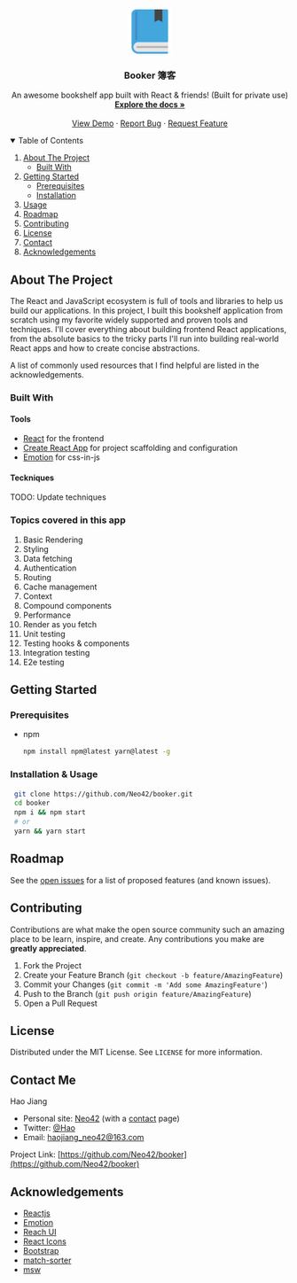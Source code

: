 <!--
*** Thanks for checking out the Best-README-Template. If you have a suggestion
*** that would make this better, please fork the repo and create a pull request
*** or simply open an issue with the tag "enhancement".
*** Thanks again! Now go create something AMAZING! :D
-->

<!-- PROJECT SHIELDS -->
<!--
*** I'm using markdown "reference style" links for readability.
*** Reference links are enclosed in brackets [ ] instead of parentheses ( ).
*** See the bottom of this document for the declaration of the reference variables
*** for contributors-url, forks-url, etc. This is an optional, concise syntax you may use.
*** https://www.markdownguide.org/basic-syntax/#reference-style-links
-->

<!-- PROJECT LOGO -->
<br />
<p align="center">
  <a href="https://github.com/neo42/booker">
    <img src="./public/favicon-96x96.png" alt="Logo" width="80" height="80">
  </a>

  <h3 align="center">Booker 簿客</h3>

  <p align="center">
    An awesome bookshelf app built with React & friends! (Built for private use)
    <br />
    <a href="https://github.com/Neo42/booker"><strong>Explore the docs »</strong></a>
    <br />
    <br />
    <a href="#">View Demo</a>
    ·
    <a href="https://github.com/Neo42/booker/issues">Report Bug</a>
    ·
    <a href="https://github.com/Neo42/booker/issues">Request Feature</a>
  </p>
</p>

<!-- TABLE OF CONTENTS -->
<details open="open">
  <summary>Table of Contents</summary>
  <ol>
    <li>
      <a href="#about-the-project">About The Project</a>
      <ul>
        <li><a href="#built-with">Built With</a></li>
      </ul>
    </li>
    <li>
      <a href="#getting-started">Getting Started</a>
      <ul>
        <li><a href="#prerequisites">Prerequisites</a></li>
        <li><a href="#installation">Installation</a></li>
      </ul>
    </li>
    <li><a href="#usage">Usage</a></li>
    <li><a href="#roadmap">Roadmap</a></li>
    <li><a href="#contributing">Contributing</a></li>
    <li><a href="#license">License</a></li>
    <li><a href="#contact">Contact</a></li>
    <li><a href="#acknowledgements">Acknowledgements</a></li>
  </ol>
</details>

<!-- ABOUT THE PROJECT -->

## About The Project

The React and JavaScript ecosystem is full of tools and libraries to help us build our applications. In this project, I built this bookshelf application from scratch using my favorite widely supported and proven tools and techniques. I'll cover everything about building frontend React applications, from the absolute basics to the tricky parts I'll run into building real-world React apps and how to create concise abstractions.

A list of commonly used resources that I find helpful are listed in the acknowledgements.

### Built With

#### Tools

- [React](https://reactjs.org) for the frontend
- [Create React App](https://create-react-app.dev/) for project scaffolding and configuration
- [Emotion](https://emotion.sh/docs/introduction) for css-in-js

#### Teckniques

TODO: Update techniques

### Topics covered in this app

1.  Basic Rendering
2.  Styling
3.  Data fetching
4.  Authentication
5.  Routing
6.  Cache management
7.  Context
8.  Compound components
9.  Performance
10. Render as you fetch
11. Unit testing
12. Testing hooks & components
13. Integration testing
14. E2e testing

<!-- GETTING STARTED -->

## Getting Started

### Prerequisites

- npm
  ```sh
  npm install npm@latest yarn@latest -g
  ```

### Installation & Usage

```sh
 git clone https://github.com/Neo42/booker.git
 cd booker
 npm i && npm start
 # or
 yarn && yarn start
```

<!-- ROADMAP -->

## Roadmap

See the [open issues](https://github.com/Neo42/booker/issues) for a list of proposed features (and known issues).

<!-- CONTRIBUTING -->

## Contributing

Contributions are what make the open source community such an amazing place to be learn, inspire, and create. Any contributions you make are **greatly appreciated**.

1. Fork the Project
2. Create your Feature Branch (`git checkout -b feature/AmazingFeature`)
3. Commit your Changes (`git commit -m 'Add some AmazingFeature'`)
4. Push to the Branch (`git push origin feature/AmazingFeature`)
5. Open a Pull Request

<!-- LICENSE -->

## License

Distributed under the MIT License. See `LICENSE` for more information.

<!-- CONTACT -->

## Contact Me

Hao Jiang

- Personal site: [Neo42](http://neo42.cc) (with a [contact](http://neo42.cc/contact) page)
- Twitter: [@Hao](https://twitter.com/neo42_)
- Email: haojiang_neo42@163.com

Project Link: [https://github.com/Neo42/booker](https://github.com/Neo42/booker)

<!-- ACKNOWLEDGEMENTS -->

## Acknowledgements

- [Reactjs](https://reactjs.org)
- [Emotion](https://emotion.sh/docs/introduction)
- [Reach UI](https://reach.tech/)
- [React Icons](https://react-icons.github.io/react-icons/)
- [Bootstrap](https://getbootstrap.com/)
- [match-sorter](https://github.com/kentcdodds/match-sorter)
- [msw](https://mswjs.io/)

<!-- MARKDOWN LINKS & IMAGES -->
<!-- https://www.markdownguide.org/basic-syntax/#reference-style-links -->

[contributors-shield]: https://img.shields.io/github/contributors/Neo42/booker.svg?style=for-the-badge
[contributors-url]: https://github.com/Neo42/booker/graphs/contributors
[forks-shield]: https://img.shields.io/github/forks/Neo42/booker.svg?style=for-the-badge
[forks-url]: https://github.com/Neo42/booker/network/members
[stars-shield]: https://img.shields.io/github/stars/Neo42/booker.svg?style=for-the-badge
[stars-url]: https://github.com/Neo42/booker/stargazers
[issues-shield]: https://img.shields.io/github/issues/Neo42/booker.svg?style=for-the-badge
[issues-url]: https://github.com/Neo42/booker/issues
[license-shield]: https://img.shields.io/github/license/Neo42/booker.svg?style=for-the-badge
[license-url]: https://github.com/Neo42/booker/blob/master/LICENSE.txt
